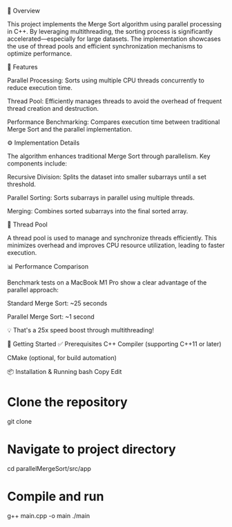 🧠 Overview


This project implements the Merge Sort algorithm using parallel processing in C++. By leveraging multithreading, the sorting process is significantly accelerated—especially for large datasets. The implementation showcases the use of thread pools and efficient synchronization mechanisms to optimize performance.



🚀 Features


Parallel Processing: Sorts using multiple CPU threads concurrently to reduce execution time.

Thread Pool: Efficiently manages threads to avoid the overhead of frequent thread creation and destruction.

Performance Benchmarking: Compares execution time between traditional Merge Sort and the parallel implementation.

⚙️ Implementation Details


The algorithm enhances traditional Merge Sort through parallelism. Key components include:

Recursive Division: Splits the dataset into smaller subarrays until a set threshold.

Parallel Sorting: Sorts subarrays in parallel using multiple threads.

Merging: Combines sorted subarrays into the final sorted array.

🧵 Thread Pool


A thread pool is used to manage and synchronize threads efficiently. This minimizes overhead and improves CPU resource utilization, leading to faster execution.

📊 Performance Comparison


Benchmark tests on a MacBook M1 Pro show a clear advantage of the parallel approach:

Standard Merge Sort: ~25 seconds

Parallel Merge Sort: ~1 second

💡 That's a 25x speed boost through multithreading!

🔧 Getting Started
✅ Prerequisites
C++ Compiler (supporting C++11 or later)

CMake (optional, for build automation)

📦 Installation & Running
bash
Copy
Edit
# Clone the repository
git clone <repo-url>

# Navigate to project directory
cd parallelMergeSort/src/app

# Compile and run
g++ main.cpp -o main
./main
